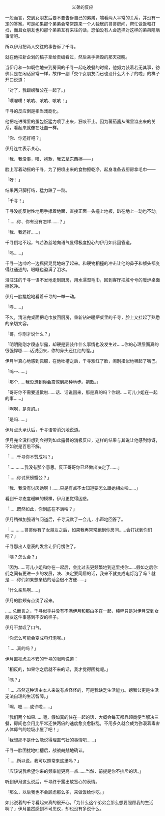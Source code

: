 <p align="center">义弟的反应</p>

一般而言，交到女朋友后要不要告诉自己的弟弟，端看两人平常的关系，并没有一定的答案。可是如果那个弟弟会常常跑来一个人独居的哥哥房间，帮忙做饭和打扫，而且女朋友也和那个弟弟互有来往的话，恐怕没有人会选择对这样的弟弟隐瞒事情吧。

所以伊月把两人交往的事告诉了千寻。

就在他把新企划的稿子拿给责编看过，然后亲手撕毁的那天夜晚。

当伊月和一如既往地来到房间的千寻一起吃晚餐的时候，他努力装着若无其事，彷佛只是在闲话家常一样，故作一副「交个女朋友而已也没什么大不了的啦」的样子开口说道：

「对了，我跟螃蟹公在一起了。」

「噗喔噗！咳咳、咳咳、咳咳！」

千寻的反应倒是相当戏剧化。

他把吃进嘴里的蛋包饭猛力喷了出来，狂咳不止。因为蕃茄酱从嘴里溢出来的关系，看起来就像在吐血一样。

「你、你还好吧？」

伊月连忙表示关心。

「我、我没事，噗、抱歉，我去拿东西擦——」

脸上写着动摇的千寻，为了把喷出来的食物擦乾净，起身准备去厨房拿毛巾——

「呀！」

结果两只脚打结，猛力跌了一跤。

「千寻！」

千寻没能反射性地用手撑着地面，直接正面一头撞上地板，趴在地上一动也不动。

「……你、你有没有怎样……？」

「我、我还好……」

千寻倒地不起，气若游丝地向语气显得极度担心的伊月如此回答道。

「呜……」

千寻一边呻吟一边摇摇晃晃地站了起来。和硬物相撞的冲击让他的鼻子和额头都变得红通通的，眼眶也盈满了泪水。

泪汪汪的千寻一语不发地走到厨房，用水濡湿毛巾，回到客厅把脏兮兮的暖炉桌面擦乾净。

伊月一脸尴尬地看着千寻的一举一动。

「呼……」

不久，清洁完桌面把毛巾放回厨房，重新钻进暖炉桌里的千寻，脸上又挂起了熟悉的亲切笑容。

「哥，你刚才说什么？」

「明明刚刚才糗态毕露，却硬是要装作什么事情也没发生过……你的心理层面真的很强悍哪……话说回来，你的鼻头还红红的喔。」

伊月半真心地感到佩服，在他吐槽之后，千寻涨红了脸，闹别扭似地噘起了嘴巴。

「呜～……」

「那个……我没想到你会震惊到那种地步。抱歉。」

「哥哥你不需要道歉啦……话、话说回来，那是真的吗？你跟……可儿小姐在一起的事……」

「啊啊，是真的。」

「是吗……」

伊月点头承认后，千寻语带消沉地说道。

伊月完全没料想到会得到如此露骨的消极反应，这样的结果与其说让他感到惊讶，不如说是百思不解。

「……千寻你不赞成吗？」

「…………我没有那个意思。反正哥哥你已经做出决定了……」

「……你讨厌螃蟹公？」

「我、我没有讨厌她啊！……只是有点不太知道要怎么跟她相处啦……」

看到千寻态度暧昧的模样，伊月更觉得困惑。

「……既然如此，你到底在不满啥？」

伊月稍微加强语气问道后，千寻沉默了一会儿，小声地回答了。

「…………哥哥你有了女朋友之后，如果我再常常跑到你房间……会打扰到你们吧？」

千寻那出人意表的发言让伊月愣住了。

「咦？怎么会？」

「因为……可儿小姐和你在一起后，会比过去更频繁地到这里找你……假如之后你们之间有更进一步的发展，决、决定要同居的话，我来不就变成电灯泡了吗？就是……你们如果想亲热的话会很不方便……」

「什么亲热啊……」

伊月的脸颊有点烫了起来。

……总而言之，千寻似乎并没有不满伊月和那由多在一起，纯粹只是对伊月交到女朋友这件事感到不安的样子。

伊月不禁叹了口气。

「你怎么可能会变成电灯泡呢。」

「……真的吗？」

伊月直视忐忑不安的千寻的眼睛说道：

「相反的，如果你之后就不来的话，我才觉得困扰呢。」

「咦？」

「……虽然这种话由本人来说有点怪怪的，可是我缺乏生活能力。螃蟹公更是生活无法自理的生活智障。」

「啊，嗯……或许啦……」

「我们两个如果……呃，假如真的住在一起的话，大概会每天都靠超商便当解决三餐，房间也会用比平常还快两倍的速度愈变愈脏乱，不用多久就会成为弥漫着毒害人体瘴气的垃圾小屋了吧！」

「我想那不是什么能说得理直气壮的事情吧……」

千寻一脸困扰地吐槽后，战战兢兢地确认。

「……所以说，我可以照常来这里吗？」

「应该说我希望你来的频率能更高一点……当然，前提是你不排斥的话。」

听到伊月这么说后，千寻终于露出放宽心的表情。

「那么，以后我也不会顾虑那么多，来做饭给你吃。」

如此说着的千寻看起来真的很开心。「为什么这个弟弟会那么想要照顾我的生活啊？」伊月虽然感到不可思议，却也没有多说什么。

